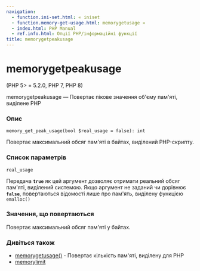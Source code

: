 ```yaml
---
navigation:
  - function.ini-set.html: « iniset
  - function.memory-get-usage.html: memorygetusage »
  - index.html: PHP Manual
  - ref.info.html: Опції PHP/інформаційні функції
title: memorygetpeakusage
---
```

# memorygetpeakusage

(PHP 5> = 5.2.0, PHP 7, PHP 8)

memorygetpeakusage — Повертає пікове значення об'єму пам'яті, виділене PHP

### Опис

```methodsynopsis
memory_get_peak_usage(bool $real_usage = false): int
```

Повертає максимальний обсяг пам'яті в байтах, виділений PHP-скрипту.

### Список параметрів

`real_usage`

Передача **`true`** як цей аргумент дозволяє отримати реальний обсяг пам'яті, виділений системою. Якщо аргумент не заданий чи дорівнює **`false`**, повертаються відомості лише про пам'ять, виділену функцією `emalloc()`

### Значення, що повертаються

Повертає максимальний обсяг пам'яті у байтах.

### Дивіться також

-   [memorygetusage()](function.memory-get-usage.html) - Повертає кількість пам'яті, виділену для PHP
-   [memorylimit](ini.core.html#ini.memory-limit)
